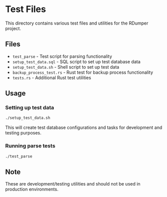 # Test Files

This directory contains various test files and utilities for the RDumper project.

## Files

- `test_parse` - Test script for parsing functionality
- `setup_test_data.sql` - SQL script to set up test database data
- `setup_test_data.sh` - Shell script to set up test data
- `backup_process_test.rs` - Rust test for backup process functionality
- `tests.rs` - Additional Rust test utilities

## Usage

### Setting up test data
```bash
./setup_test_data.sh
```

This will create test database configurations and tasks for development and testing purposes.

### Running parse tests
```bash
./test_parse
```

## Note

These are development/testing utilities and should not be used in production environments.
